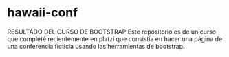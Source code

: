 # hawaii-conf

RESULTADO DEL CURSO DE BOOTSTRAP 
Este repositorio es de un curso que completé recientemente en platzi que consistía en hacer una página de una conferencia ficticia usando las herramientas de bootstrap.
